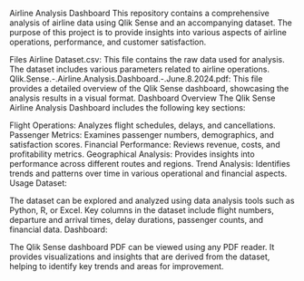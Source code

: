 Airline Analysis Dashboard
This repository contains a comprehensive analysis of airline data using Qlik Sense and an accompanying dataset. The purpose of this project is to provide insights into various aspects of airline operations, performance, and customer satisfaction.

Files
Airline Dataset.csv: This file contains the raw data used for analysis. The dataset includes various parameters related to airline operations.
Qlik.Sense.-.Airline.Analysis.Dashboard.-.June.8.2024.pdf: This file provides a detailed overview of the Qlik Sense dashboard, showcasing the analysis results in a visual format.
Dashboard Overview
The Qlik Sense Airline Analysis Dashboard includes the following key sections:

Flight Operations: Analyzes flight schedules, delays, and cancellations.
Passenger Metrics: Examines passenger numbers, demographics, and satisfaction scores.
Financial Performance: Reviews revenue, costs, and profitability metrics.
Geographical Analysis: Provides insights into performance across different routes and regions.
Trend Analysis: Identifies trends and patterns over time in various operational and financial aspects.
Usage
Dataset:

The dataset can be explored and analyzed using data analysis tools such as Python, R, or Excel.
Key columns in the dataset include flight numbers, departure and arrival times, delay durations, passenger counts, and financial data.
Dashboard:

The Qlik Sense dashboard PDF can be viewed using any PDF reader.
It provides visualizations and insights that are derived from the dataset, helping to identify key trends and areas for improvement.
